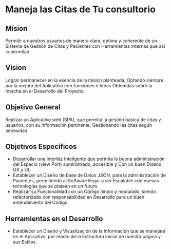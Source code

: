 # Maneja las Citas de Tu consultorio

## Mision
Permitir a nuestros usuarios de manera clara, optima y coherente de un Sistema de Gestión de Citas y Pacientes con Herramientas Internas que así lo permitan.

## Vision
Lograr permanecer en la esencia de la mision planteada, Optando siempre por la mejora del Aplicativo con funciones e Ideas Obtenidas sobre la marcha en el Desarrollo del Proyecto.


## Objetivo General
Realizar un  Aplicativo web  (SPA), que permita la gestión básica de citas y usuarios, con su información pertinente, Gestionando las citas según necesidad.

## Objetivos Específicos

- Desarrollar una interfaz Inteligente que permita la buena administración del Espacio (view Port) suministrado, accesible y Con un buen Diseño UX y UI.
- Establecer un Diseño de base de Datos JSON, para la administración de Pacientes, permitiendo al Software llegar a ser Escalable con nuevas tecnologías que se plateen en un futuro.
- Realizar su Funcionalidad con un Código limpio y modulado, siendo refactorizado con responsabilidad en Desarrollo para un buen entendimiento del Código.


## Herramientas en el Desarrollo

- Establecer un Diseño y Visualización de la Información que se manejará en el Aplicativo, por medio de la Estructura inicial de nuestra página y sus Estilos.